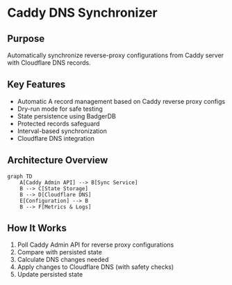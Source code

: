 # Caddy DNS Synchronizer

## Purpose
Automatically synchronize reverse-proxy configurations from Caddy server with Cloudflare DNS records.

## Key Features
- Automatic A record management based on Caddy reverse proxy configs
- Dry-run mode for safe testing
- State persistence using BadgerDB
- Protected records safeguard
- Interval-based synchronization
- Cloudflare DNS integration

## Architecture Overview
```mermaid
graph TD
    A[Caddy Admin API] --> B[Sync Service]
    B --> C[State Storage]
    B --> D[Cloudflare DNS]
    E[Configuration] --> B
    B --> F[Metrics & Logs]
```

## How It Works
1. Poll Caddy Admin API for reverse proxy configurations
2. Compare with persisted state
3. Calculate DNS changes needed
4. Apply changes to Cloudflare DNS (with safety checks)
5. Update persisted state
